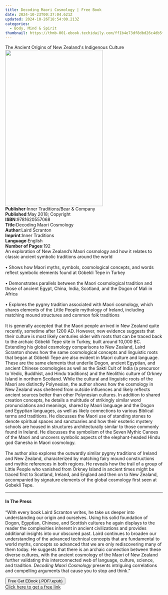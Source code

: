 ```yaml
---
title: Decoding Maori Cosmology | Free Book
date: 2024-10-23T00:37:04.621Z
updated: 2024-10-26T18:54:00.213Z
categories:
  - Body, Mind & Spirit
thumbnail: https://thmb-001-ebook.techidaily.com/ff1b4e73df8dbd26c4db5f539ac695e6e1719cc0a65691894263e285bd1bc069.jpg
---
```

<main id="book-container">
  <div class="flex flex-col">
    <div class="book-brief flex-1 py-6 px-4 sm:p-6 md:py-10 md:px-8">
      <!-- brief-->
      <div class="book-brief-main">
        The Ancient Origins of New Zealand's Indigenous Culture
      </div>
    </div>
    <div
      class="book-meta-info flex-1 grid gap-4 col-start-1 col-end-3 row-start-1 sm:mb-6 sm:grid-cols-4 lg:gap-6 lg:col-start-2 lg:row-end-6 lg:row-span-6 lg:mb-0"
    >
      <div
        class="book-meta-info-left place-content-center mt-4 p-4 text-sm leading-6 col-start-2 col-span-2 dark:text-slate-400"
      >
        <img
          class="w-full h-500 object-cover rounded-lg sm:h-255 sm:col-span-2 lg:col-span-full"
          src="https://img-001-ebook.techidaily.com/c90038b9e28a2c3968c8fc8d8e5187d6c4cc7c45316c555435ba24405d63c9bc.jpg"
          alt=""
          width="312"
          height="500"
        />
      </div>
      <div
        class="book-meta-info-right mt-2 col-start-1 row-start-2 col-span-3 self-center"
      >
        <!-- meta data  -->
        <div class="flex flex-col px-4 md:px-8">
          <div class="flex-1">
            <strong>Publisher</strong>:<span class="px-2"
              >Inner Traditions/Bear &amp; Company</span
            >
          </div>
          <div class="flex-1">
            <strong>Published</strong>:<span class="px-2"
              >May 2018; Copyright</span
            >
          </div>
          <div class="flex-1">
            <strong>ISBN</strong>:<span class="px-2">9781620557068</span>
          </div>
          <div class="flex-1">
            <strong>Title</strong>:<span class="px-2"
              >Decoding Maori Cosmology</span
            >
          </div>
          <div class="flex-1">
            <strong>Author</strong>:<span class="px-2">Laird Scranton</span>
          </div>
          <div class="flex-1">
            <strong>Imprint</strong>:<span class="px-2">Inner Traditions</span>
          </div>
          <div class="flex-1">
            <strong>Language</strong>:<span class="px-2">English</span>
          </div>
          <div class="flex-1">
            <strong>Number of Pages</strong>:<span class="px-2">192</span>
          </div>
        </div>
      </div>
    </div>
    <div class="book-description flex-1 py-6 px-4 sm:p-6 md:py-10 md:px-8">
      <div class="book-description-main">
        <div accordion-content="" id="description">
          An exploration of New Zealand’s Maori cosmology and how it relates to
          classic ancient symbolic traditions around the world <br /><br />•
          Shows how Maori myths, symbols, cosmological concepts, and words
          reflect symbolic elements found at Göbekli Tepe in Turkey
          <br /><br />• Demonstrates parallels between the Maori cosmological
          tradition and those of ancient Egypt, China, India, Scotland, and the
          Dogon of Mali in Africa <br /><br />• Explores the pygmy tradition
          associated with Maori cosmology, which shares elements of the Little
          People mythology of Ireland, including matching mound structures and
          common folk traditions <br /><br />It is generally accepted that the
          Maori people arrived in New Zealand quite recently, sometime after
          1200 AD. However, new evidence suggests that their culture is most
          likely centuries older with roots that can be traced back to the
          archaic Göbekli Tepe site in Turkey, built around 10,000 BC.
          <br />Extending his global cosmology comparisons to New Zealand, Laird
          Scranton shows how the same cosmological concepts and linguistic roots
          that began at Göbekli Tepe are also evident in Maori culture and
          language. These are the same elements that underlie Dogon, ancient
          Egyptian, and ancient Chinese cosmologies as well as the Sakti Cult of
          India (a precursor to Vedic, Buddhist, and Hindu traditions) and the
          Neolithic culture of Orkney Island in northern Scotland. While the
          cultural and linguistic roots of the Maori are distinctly Polynesian,
          the author shows how the cosmology in New Zealand was sheltered from
          outside influences and likely reflects ancient sources better than
          other Polynesian cultures. In addition to shared creation concepts, he
          details a multitude of strikingly similar word pronunciations and
          meanings, shared by Maori language and the Dogon and Egyptian
          languages, as well as likely connections to various Biblical terms and
          traditions. He discusses the Maori use of standing stones to denote
          spiritual spaces and sanctuaries and how their esoteric mystery
          schools are housed in structures architecturally similar to those
          commonly found in Ireland. He discusses the symbolism of the Seven
          Mythic Canoes of the Maori and uncovers symbolic aspects of the
          elephant-headed Hindu god Ganesha in Maori cosmology. <br /><br />The
          author also explores the outwardly similar pygmy traditions of Ireland
          and New Zealand, characterized by matching fairy mound constructions
          and mythic references in both regions. He reveals how the trail of a
          group of Little People who vanished from Orkney Island in ancient
          times might be traced first to Scotland, Ireland, and England and then
          on to New Zealand, accompanied by signature elements of the global
          cosmology first seen at Gobekli Tepe.
        </div>
        <div class="accordion-fader"></div>
      </div>
    </div>
    <div class="book-excerpts flex-1 py-6 px-4 sm:p-6 md:py-10 md:px-8">
      <!-- excerpts-->
      <div class="book-excerpts-main">
        <hr />
        <h4 class="placeholder placeholder-heading">
          <span>In The Press</span>
        </h4>
        <p>
          “With every book Laird Scranton writes, he take us deeper into
          understanding our origin and ourselves. Using his solid foundation of
          Dogon, Egyptian, Chinese, and Scottish cultures he again displays to
          the reader the complexities inherent in ancient civilizations and
          provides additional insights into our obscured past. Laird continues
          to broaden our understanding of the advanced technical concepts that
          are fundamental to world myths, concepts so advanced that we are only
          rediscovering many of them today. He suggests that there is an archaic
          connection between these diverse cultures, with the ancient cosmology
          of the Maori of New Zealand further validating this interconnected web
          of language, culture, science, and tradition.
          <i>Decoding Maori Cosmology</i> presents intriguing correlations and
          compelling arguments that cause you to stop and think.”
        </p>
      </div>
    </div>
    <div
      class="book-about-author flex-1 py-6 px-4 sm:p-6 md:py-10 md:px-8"
    ></div>
    <div class="book-free-get flex-1 py-6 px-4 sm:p-6 md:py-10 md:px-8">
      <button
        id="btn-free-get"
        class="bg-blue-500 hover:bg-blue-700 text-white font-bold py-2 px-4 rounded"
      >
        Free Get EBook (.PDF/.epub)
      </button>
      <div id="countdown-display" class="px-2 text-lg mt-2"></div>
      <a
        id="free-link"
        class="hidden bg-blue-500 hover:bg-blue-700 text-white font-bold py-2 px-4 rounded"
        href="https://www.ebooks.com/en-us/book/95856046/decoding-maori-cosmology/laird-scranton/"
        target="_blank"
        >Click here to get a free link</a
      >
    </div>
    <script>
      let countdownTime = 0;
      let countdownInterval = null;
      document
        .getElementById('btn-free-get')
        .addEventListener('click', startCountdown);
      function startCountdown() {
        countdownTime = new Date().getTime() + 60000 * 3;
        countdownInterval = setInterval(updateCountdown, 1000);
        document.getElementById('btn-free-get').disabled = true;
        document
          .getElementById('btn-free-get')
          .classList.add('bg-gray-500', 'cursor-not-allowed');
      }
      function updateCountdown() {
        let currentTime = new Date().getTime();
        let timeLeft = countdownTime - currentTime;
        let secondsLeft = Math.floor(timeLeft / 1000);
        document.getElementById('countdown-display').innerHTML =
          `Remaining time: ${secondsLeft} seconds.`;
        if (secondsLeft <= 0) {
          clearInterval(countdownInterval);
          document.getElementById('btn-free-get').classList.add('hidden');
          document.getElementById('free-link').classList.remove('hidden');
          document.getElementById('countdown-display').innerHTML = '';
        }
      }
    </script>
  </div>
</main>

<ins class="adsbygoogle"
      style="display:block"
      data-ad-client="ca-pub-7571918770474297"
      data-ad-slot="8358498916"
      data-ad-format="auto"
      data-full-width-responsive="true"></ins>
    